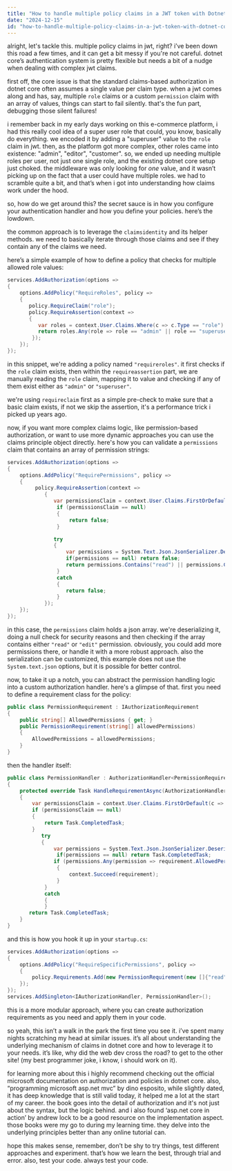```yaml
---
title: "How to handle multiple policy claims in a JWT token with Dotnet core?"
date: "2024-12-15"
id: "how-to-handle-multiple-policy-claims-in-a-jwt-token-with-dotnet-core"
---
```


alright, let's tackle this. multiple policy claims in jwt, right? i’ve been down this road a few times, and it can get a bit messy if you're not careful. dotnet core’s authentication system is pretty flexible but needs a bit of a nudge when dealing with complex jwt claims. 

first off, the core issue is that the standard claims-based authorization in dotnet core often assumes a single value per claim type. when a jwt comes along and has, say, multiple `role` claims or a custom `permission` claim with an array of values, things can start to fail silently. that's the fun part, debugging those silent failures!

i remember back in my early days working on this e-commerce platform, i had this really cool idea of a super user role that could, you know, basically do everything. we encoded it by adding a "superuser" value to the `role` claim in jwt. then, as the platform got more complex, other roles came into existence: "admin", "editor", "customer". so, we ended up needing multiple roles per user, not just one single role, and the existing dotnet core setup just choked. the middleware was only looking for *one* value, and it wasn’t picking up on the fact that a user could have multiple roles. we had to scramble quite a bit, and that’s when i got into understanding how claims work under the hood.

so, how do we get around this? the secret sauce is in how you configure your authentication handler and how you define your policies. here’s the lowdown.

the common approach is to leverage the `claimsidentity` and its helper methods. we need to basically iterate through those claims and see if they contain any of the claims we need.

here’s a simple example of how to define a policy that checks for multiple allowed role values:

```csharp
services.AddAuthorization(options =>
{
    options.AddPolicy("RequireRoles", policy =>
    {
       policy.RequireClaim("role");
       policy.RequireAssertion(context =>
       {
          var roles = context.User.Claims.Where(c => c.Type == "role").Select(c => c.Value);
          return roles.Any(role => role == "admin" || role == "superuser");
        });
    });
});
```
in this snippet, we're adding a policy named `"requireroles"`. it first checks if the `role` claim exists, then within the `requireassertion` part, we are manually reading the `role` claim, mapping it to value and checking if any of them exist either as `"admin"` or `"superuser"`.

we're using `requireclaim` first as a simple pre-check to make sure that a basic claim exists, if not we skip the assertion, it's a performance trick i picked up years ago.

now, if you want more complex claims logic, like permission-based authorization, or want to use more dynamic approaches you can use the claims principle object directly. here's how you can validate a `permissions` claim that contains an array of permission strings:

```csharp
services.AddAuthorization(options =>
{
    options.AddPolicy("RequirePermissions", policy =>
    {
         policy.RequireAssertion(context =>
            {
               var permissionsClaim = context.User.Claims.FirstOrDefault(c => c.Type == "permissions");
                if (permissionsClaim == null)
                {
                    return false;
                }

               try
               {
                   var permissions = System.Text.Json.JsonSerializer.Deserialize<string[]>(permissionsClaim.Value);
                   if(permissions == null) return false;
                   return permissions.Contains("read") || permissions.Contains("edit");
                }
                catch
                {
                   return false;
                }
            });
    });
});
```

in this case, the `permissions` claim holds a json array. we're deserializing it, doing a null check for security reasons and then checking if the array contains either `"read"` or `"edit"` permission. obviously, you could add more permissions there, or handle it with a more robust approach. also the serialization can be customized, this example does not use the `System.text.json` options, but it is possible for better control.

now, to take it up a notch, you can abstract the permission handling logic into a custom authorization handler. here's a glimpse of that. first you need to define a requirement class for the policy:

```csharp
public class PermissionRequirement : IAuthorizationRequirement
{
    public string[] AllowedPermissions { get; }
    public PermissionRequirement(string[] allowedPermissions)
    {
        AllowedPermissions = allowedPermissions;
    }
}
```

then the handler itself:

```csharp
public class PermissionHandler : AuthorizationHandler<PermissionRequirement>
{
    protected override Task HandleRequirementAsync(AuthorizationHandlerContext context, PermissionRequirement requirement)
    {
        var permissionsClaim = context.User.Claims.FirstOrDefault(c => c.Type == "permissions");
        if (permissionsClaim == null)
        {
            return Task.CompletedTask;
        }
           try
           {
               var permissions = System.Text.Json.JsonSerializer.Deserialize<string[]>(permissionsClaim.Value);
                if(permissions == null) return Task.CompletedTask;
               if (permissions.Any(permission => requirement.AllowedPermissions.Contains(permission)))
                {
                    context.Succeed(requirement);
                }
            }
            catch
            {
            }
       return Task.CompletedTask;
    }
}
```

and this is how you hook it up in your `startup.cs`:

```csharp
services.AddAuthorization(options =>
{
    options.AddPolicy("RequireSpecificPermissions", policy =>
    {
        policy.Requirements.Add(new PermissionRequirement(new []{"read", "delete"}));
    });
});
services.AddSingleton<IAuthorizationHandler, PermissionHandler>();
```

this is a more modular approach, where you can create authorization requirements as you need and apply them in your code.

so yeah, this isn’t a walk in the park the first time you see it. i’ve spent many nights scratching my head at similar issues. it’s all about understanding the underlying mechanism of claims in dotnet core and how to leverage it to your needs. it’s like, why did the web dev cross the road? to get to the other site! (my best programmer joke, i know, i should work on it).

for learning more about this i highly recommend checking out the official microsoft documentation on authorization and policies in dotnet core. also, “programming microsoft asp.net mvc” by dino esposito, while slightly dated, it has deep knowledge that is still valid today, it helped me a lot at the start of my career. the book goes into the detail of authorization and it's not just about the syntax, but the logic behind. and i also found ‘asp.net core in action’ by andrew lock to be a good resource on the implementation aspect. those books were my go to during my learning time. they delve into the underlying principles better than any online tutorial can.

hope this makes sense, remember, don’t be shy to try things, test different approaches and experiment. that’s how we learn the best, through trial and error. also, test your code. always test your code.

